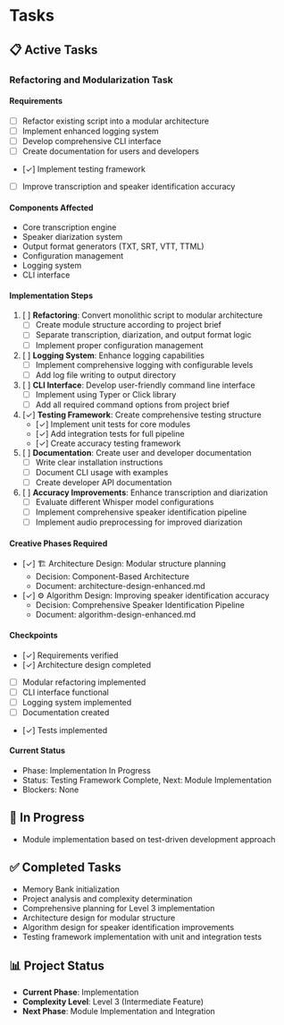 # Tasks

## 📋 Active Tasks

### Refactoring and Modularization Task

#### Requirements
- [ ] Refactor existing script into a modular architecture
- [ ] Implement enhanced logging system
- [ ] Develop comprehensive CLI interface
- [ ] Create documentation for users and developers
- [✓] Implement testing framework
- [ ] Improve transcription and speaker identification accuracy

#### Components Affected
- Core transcription engine
- Speaker diarization system
- Output format generators (TXT, SRT, VTT, TTML)
- Configuration management
- Logging system
- CLI interface

#### Implementation Steps
1. [ ] **Refactoring**: Convert monolithic script to modular architecture
   - [ ] Create module structure according to project brief
   - [ ] Separate transcription, diarization, and output format logic
   - [ ] Implement proper configuration management
2. [ ] **Logging System**: Enhance logging capabilities
   - [ ] Implement comprehensive logging with configurable levels
   - [ ] Add log file writing to output directory
3. [ ] **CLI Interface**: Develop user-friendly command line interface
   - [ ] Implement using Typer or Click library
   - [ ] Add all required command options from project brief
4. [✓] **Testing Framework**: Create comprehensive testing structure
   - [✓] Implement unit tests for core modules
   - [✓] Add integration tests for full pipeline
   - [✓] Create accuracy testing framework
5. [ ] **Documentation**: Create user and developer documentation
   - [ ] Write clear installation instructions
   - [ ] Document CLI usage with examples
   - [ ] Create developer API documentation
6. [ ] **Accuracy Improvements**: Enhance transcription and diarization
   - [ ] Evaluate different Whisper model configurations
   - [ ] Implement comprehensive speaker identification pipeline
   - [ ] Implement audio preprocessing for improved diarization

#### Creative Phases Required
- [✓] 🏗️ Architecture Design: Modular structure planning
  - Decision: Component-Based Architecture
  - Document: architecture-design-enhanced.md
- [✓] ⚙️ Algorithm Design: Improving speaker identification accuracy
  - Decision: Comprehensive Speaker Identification Pipeline
  - Document: algorithm-design-enhanced.md

#### Checkpoints
- [✓] Requirements verified
- [✓] Architecture design completed
- [ ] Modular refactoring implemented
- [ ] CLI interface functional
- [ ] Logging system implemented
- [ ] Documentation created
- [✓] Tests implemented

#### Current Status
- Phase: Implementation In Progress
- Status: Testing Framework Complete, Next: Module Implementation
- Blockers: None

## 🔄 In Progress

- Module implementation based on test-driven development approach

## ✅ Completed Tasks

- Memory Bank initialization
- Project analysis and complexity determination
- Comprehensive planning for Level 3 implementation
- Architecture design for modular structure
- Algorithm design for speaker identification improvements
- Testing framework implementation with unit and integration tests

## 📊 Project Status

- **Current Phase**: Implementation
- **Complexity Level**: Level 3 (Intermediate Feature)
- **Next Phase**: Module Implementation and Integration 